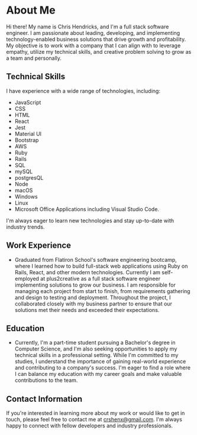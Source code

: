 # About Me

Hi there! My name is Chris Hendricks, and I'm a full stack software engineer. I am passionate about leading, developing, and implementing technology-enabled business solutions that drive growth and profitability. My objective is to work with a company that I can align with to leverage empathy, utilize my technical skills, and creative problem solving to grow as a team and personally.

## Technical Skills

I have experience with a wide range of technologies, including:

- JavaScript
- CSS
- HTML
- React
- Jest
- Material UI
- Bootstrap
- AWS
- Ruby
- Rails
- SQL
- mySQL
- postgresQL
- Node
- macOS
- Windows
- Linux
- Microsoft Office Applications including Visual Studio Code.

I'm always eager to learn new technologies and stay up-to-date with industry trends.

## Work Experience

- Graduated from Flatiron School's software engineering bootcamp, where I learned how to build full-stack web applications using Ruby on Rails, React, and other modern technologies. Currently I am self-employed at plus2creative as a full stack software engineer implementing solutions to grow our business. I am responsible for managing each project from start to finish, from requirements gathering and design to testing and deployment. Throughout the project, I collaborated closely with my business partner to ensure that our solutions met their needs and exceeded their expectations.

## Education

- Currently, I'm a part-time student pursuing a Bachelor's degree in Computer Science, and I'm also seeking opportunities to apply my technical skills in a professional setting. While I'm committed to my studies, I understand the importance of gaining real-world experience and contributing to a company's success. I'm eager to find a role where I can balance my education with my career goals and make valuable contributions to the team. 

## Contact Information

If you're interested in learning more about my work or would like to get in touch, please feel free to contact me at crshenx@gmail.com. I'm always happy to connect with fellow developers and industry professionals.
